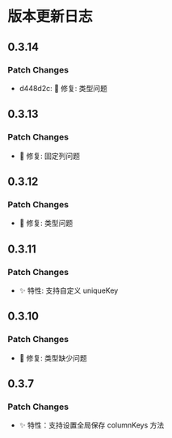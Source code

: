 # 版本更新日志

## 0.3.14

### Patch Changes

- d448d2c: 🔨 修复: 类型问题

## 0.3.13

### Patch Changes

- 🔨 修复: 固定列问题

## 0.3.12

### Patch Changes

- 🔨 修复: 类型问题

## 0.3.11

### Patch Changes

- ✨ 特性: 支持自定义 uniqueKey

## 0.3.10

### Patch Changes

- 🔨 修复: 类型缺少问题

## 0.3.7

### Patch Changes

- ✨ 特性：支持设置全局保存 columnKeys 方法
